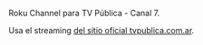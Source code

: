 Roku Channel para TV Pública - Canal 7.

Usa el streaming [del sitio oficial tvpublica.com.ar](tvpublica.com.ar).
